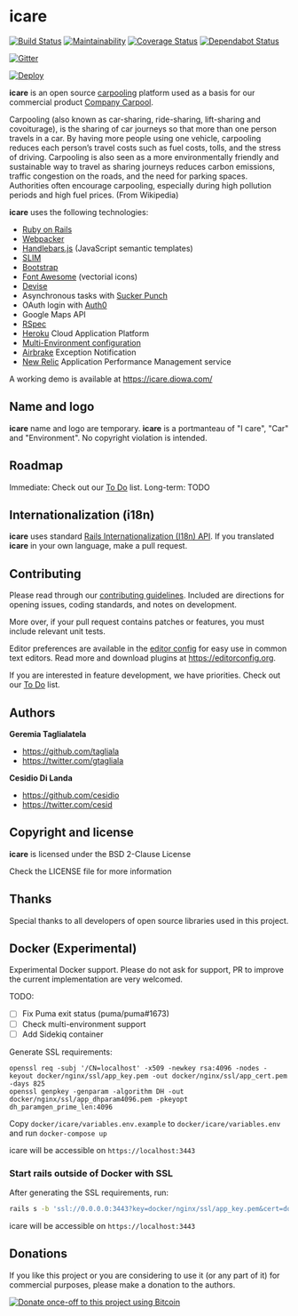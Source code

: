# icare
[![Build Status](https://secure.travis-ci.org/diowa/icare.svg?branch=main)](https://travis-ci.org/diowa/icare) [![Maintainability](https://api.codeclimate.com/v1/badges/b5c7bd31597d298a5d6e/maintainability)](https://codeclimate.com/github/diowa/icare/maintainability) [![Coverage Status](https://coveralls.io/repos/diowa/icare/badge.svg?branch=main)](https://coveralls.io/r/diowa/icare?branch=main) [![Dependabot Status](https://api.dependabot.com/badges/status?host=github&repo=diowa/icare)](https://dependabot.com)

[![Gitter](https://badges.gitter.im/diowa/icare.svg)](https://gitter.im/diowa/icare?utm_source=badge&utm_medium=badge&utm_campaign=pr-badge)

[![Deploy](https://www.herokucdn.com/deploy/button.svg)](https://heroku.com/deploy)

**icare** is an open source [carpooling](https://en.wikipedia.org/wiki/Carpool) platform used as a basis for our commercial product [Company Carpool](https://www.companycarpool.com).

Carpooling (also known as car-sharing, ride-sharing, lift-sharing and covoiturage), is the sharing of car journeys so that more than one person travels in a car.
By having more people using one vehicle, carpooling reduces each person’s travel costs such as fuel costs, tolls, and the stress of driving. Carpooling is also seen as a more environmentally friendly and sustainable way to travel as sharing journeys reduces carbon emissions, traffic congestion on the roads, and the need for parking spaces. Authorities often encourage carpooling, especially during high pollution periods and high fuel prices. (From Wikipedia)

**icare** uses the following technologies:

* [Ruby on Rails][1]
* [Webpacker][3]
* [Handlebars.js][4] (JavaScript semantic templates)
* [SLIM][5]
* [Bootstrap][6]
* [Font Awesome][7] (vectorial icons)
* [Devise][2]
* Asynchronous tasks with [Sucker Punch][9]
* OAuth login with [Auth0][11]
* Google Maps API
* [RSpec][12]
* [Heroku][14] Cloud Application Platform
* [Multi-Environment configuration][15]
* [Airbrake][16] Exception Notification
* [New Relic][13] Application Performance Management service

 [1]: https://rubyonrails.org/
 [2]: https://github.com/plataformatec/devise
 [3]: https://github.com/rails/webpacker
 [4]: https://handlebarsjs.com/
 [5]: http://slim-lang.com/
 [6]: https://getbootstrap.com
 [7]: https://fontawesome.com
 [9]: https://github.com/brandonhilkert/sucker_punch
 [11]: https://auth0.com/
 [12]: https://rspec.info/
 [13]: https://newrelic.com/
 [14]: https://www.heroku.com/
 [15]: https://github.com/lukeredpath/simpleconfig
 [16]: https://github.com/airbrake/airbrake

A working demo is available at https://icare.diowa.com/



## Name and logo

**icare** name and logo are temporary. **icare** is a portmanteau of "I care", "Car" and "Environment". No copyright violation is intended.



## Roadmap

Immediate: Check out our [To Do](https://github.com/diowa/icare/wiki/To-Do) list.
Long-term: TODO



## Internationalization (i18n)

**icare** uses standard [Rails Internationalization (I18n) API](https://guides.rubyonrails.org/i18n.html). If you translated **icare** in your own language, make a pull request.



## Contributing

Please read through our [contributing guidelines](CONTRIBUTING.md). Included are directions for opening issues, coding standards, and notes on development.

More over, if your pull request contains patches or features, you must include relevant unit tests.

Editor preferences are available in the [editor config](.editorconfig) for easy use in common text editors. Read more and download plugins at <https://editorconfig.org>.

If you are interested in feature development, we have priorities. Check out our [To Do](https://github.com/diowa/icare/wiki/To-Do) list.



## Authors

**Geremia Taglialatela**

+ https://github.com/tagliala
+ https://twitter.com/gtagliala

**Cesidio Di Landa**

+ https://github.com/cesidio
+ https://twitter.com/cesid



## Copyright and license

**icare** is licensed under the BSD 2-Clause License

Check the LICENSE file for more information



## Thanks

Special thanks to all developers of open source libraries used in this project.



## Docker (Experimental)

Experimental Docker support. Please do not ask for support, PR to improve the
current implementation are very welcomed.

TODO:
- [ ] Fix Puma exit status (puma/puma#1673)
- [ ] Check multi-environment support
- [ ] Add Sidekiq container

Generate SSL requirements:

```ssh
openssl req -subj '/CN=localhost' -x509 -newkey rsa:4096 -nodes -keyout docker/nginx/ssl/app_key.pem -out docker/nginx/ssl/app_cert.pem -days 825
openssl genpkey -genparam -algorithm DH -out docker/nginx/ssl/app_dhparam4096.pem -pkeyopt dh_paramgen_prime_len:4096
```

Copy `docker/icare/variables.env.example` to `docker/icare/variables.env` and
run `docker-compose up`

icare will be accessible on `https://localhost:3443`

### Start rails outside of Docker with SSL

After generating the SSL requirements, run:

```sh
rails s -b 'ssl://0.0.0.0:3443?key=docker/nginx/ssl/app_key.pem&cert=docker/nginx/ssl/app_cert.pem'
```

icare will be accessible on `https://localhost:3443`

## Donations

If you like this project or you are considering to use it (or any part of it) for commercial purposes, please make a donation to the authors.

[![Donate once-off to this project using Bitcoin](https://img.shields.io/badge/bitcoin-donate-blue.svg)](bitcoin:1L6sqoG8xXhYziH9NGjPzgR1dEP2SbJrfM)
